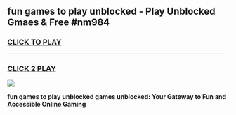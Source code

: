 
## fun games to play unblocked - Play Unblocked Gmaes & Free #nm984
<h3>
<a href="https://news.freeplayer.one?title=fun_games_to_play_unblocked&ref=03M">CLICK TO PLAY</a></h3>
<hr>

<h3>
<a href="https://news.freeplayer.one?title=fun_games_to_play_unblocked&ref=03M">CLICK 2 PLAY</a>
  
</h3>

<a href="https://news.freeplayer.one?title=fun_games_to_play_unblocked&ref=03M"><img src="https://clearcache.store/games.png"></a>


**fun games to play unblocked games unblocked: Your Gateway to Fun and Accessible Online Gaming**
